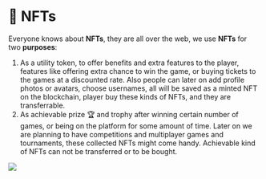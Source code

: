 # 🎴 NFTs

Everyone knows about **NFTs**, they are all over the web, we use **NFTs** for two **purposes**:&#x20;

1. As a utility token, to offer benefits and extra features to the player, features like offering extra chance to win the game, or buying tickets to the games at a discounted rate. Also people can later on add profile photos or avatars, choose usernames, all will be saved as a minted NFT on the blockchain, player buy these kinds of NFTs, and they are transferrable.&#x20;
2. As achievable prize 🏆 and trophy after winning certain number of games, or being on the platform for some amount of time. Later on we are planning to have competitions and multiplayer games and tournaments, these collected NFTs might come handy. Achievable kind of NFTs can not be transferred or to be bought.&#x20;

![](.gitbook/assets/SLIDES\_NFT\_001\_4x3\_withLogo.jpg)

